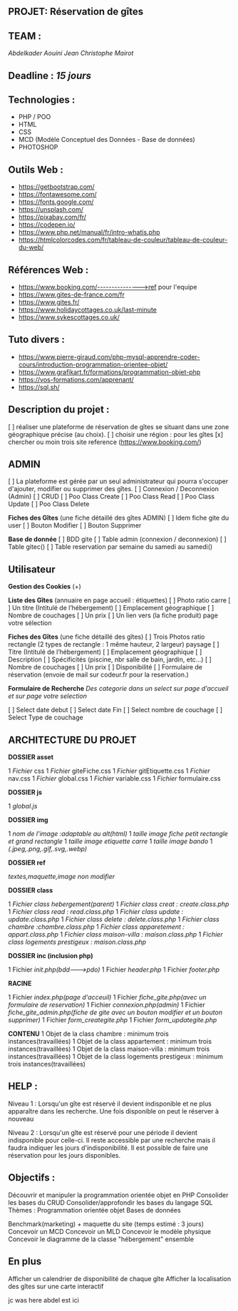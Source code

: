 ## PROJET: Réservation de gîtes

## TEAM :

_Abdelkader Aouini_
_Jean Christophe Mairot_

## Deadline : _15 jours_

## Technologies :

- PHP / POO
- HTML
- CSS
- MCD (Modèle Conceptuel des Données - Base de données)
- PHOTOSHOP

## Outils Web :

- https://getbootstrap.com/
- https://fontawesome.com/
- https://fonts.google.com/
- https://unsplash.com/
- https://pixabay.com/fr/
- https://codepen.io/
- https://www.php.net/manual/fr/intro-whatis.php
- https://htmlcolorcodes.com/fr/tableau-de-couleur/tableau-de-couleur-du-web/

## Références Web :

- https://www.booking.com/--------------->ref pour l'equipe
- https://www.gites-de-france.com/fr
- https://www.gites.fr/
- https://www.holidaycottages.co.uk/last-minute
- https://www.sykescottages.co.uk/

## Tuto divers :

- https://www.pierre-giraud.com/php-mysql-apprendre-coder-cours/introduction-programmation-orientee-objet/
- https://www.grafikart.fr/formations/programmation-objet-php
- https://vos-formations.com/apprenant/
- https://sql.sh/

## Description du projet :

[ ] réaliser une plateforme de réservation de gîtes se situant dans une zone géographique précise (au choix).
[ ] choisir une région : pour les gîtes
[x] chercher ou moin trois site reference (https://www.booking.com/)

## ADMIN

[ ] La plateforme est gérée par un seul administrateur qui pourra s'occuper d'ajouter, modifier ou supprimer des gîtes.
[ ] Connexion / Deconnexion (Admin)
[ ] CRUD
[ ] Poo Class Create
[ ] Poo Class Read
[ ] Poo Class Update
[ ] Poo Class Delete

**Fiches des Gîtes** (une fiche détaillé des gîtes ADMIN)
[ ] Idem fiche gite du user
[ ] Bouton Modifier
[ ] Bouton Supprimer

**Base de donnée**
[ ] BDD gite
[ ] Table admin (connexion / deconnexion)
[ ] Table gitec()
[ ] Table reservation par semaine du samedi au samedi()

## Utilisateur

**Gestion des Cookies** (+)

**Liste des Gîtes** (annuaire en page accueil : étiquettes)
[ ] Photo ratio carre
[ ] Un titre (Intitulé de l’hébergement)
[ ] Emplacement géographique
[ ] Nombre de couchages
[ ] Un prix
[ ] Un lien vers (la fiche produit) page votre sélection

**Fiches des Gîtes** (une fiche détaillé des gîtes)
[ ] Trois Photos ratio rectangle (2 types de rectangle : 1 même hauteur, 2 largeur) paysage
[ ] Titre (Intitulé de l’hébergement)
[ ] Emplacement géographique
[ ] Description
[ ] Spécificités (piscine, nbr salle de bain, jardin, etc...)
[ ] Nombre de couchages
[ ] Un prix
[ ] Disponibilité
[ ] Formulaire de réservation (envoie de mail sur codeur.fr pour la reservation.)

**Formulaire de Recherche**
_Des categorie dans un select sur page d'accueil et sur page votre selection_

[ ] Select date debut
[ ] Select date Fin
[ ] Select nombre de couchage
[ ] Select Type de couchage

## ARCHITECTURE DU PROJET

**DOSSIER asset**

1 _Fichier_ css
1 _Fichier_ giteFiche.css
1 _Fichier_ gitEtiquette.css
1 _Fichier_ nav.css
1 _Fichier_ global.css
1 _Fichier_ variable.css
1 _Fichier_ formulaire.css

**DOSSIER js**

1 _global.js_

**DOSSIER img**

1 _nom de l'image :adaptable au alt(html)_
1 _taille image fiche petit rectangle et grand rectangle_
1 _taille image etiquette carre_
1 _taille image bando_
1 _(.jpeg,.png,.gif,.svg,.webp)_

**DOSSIER ref**

_textes,maquette,image non modifier_

**DOSSIER class**

1 _Fichier class hebergement(parent)_
1 _Fichier class creat : create.class.php_
1 _Fichier class read : read.class.php_
1 _Fichier class update : update.class.php_
1 _Fichier class delete : delete.class.php_
1 _Fichier class chambre :chambre.class.php_
1 _Fichier class apparetement : appart.class.php_
1 _Fichier class maison-villa : maison.class.php_
1 _Fichier class logements prestigeux : maison.class.php_

**DOSSIER inc (inclusion php)**

1 Fichier _init.php(bdd--->pdo)_
1 Fichier _header.php_
1 Fichier _footer.php_

**RACINE**

1 Fichier _index.php(page d'acceuil)_
1 Fichier _fiche_gite.php(avec un formulaire de reservation)_
1 Fichier _connexion.php(admin)_
1 Fichier _fiche_gite_admin.php(fiche de gite avec un bouton modifier et un bouton supprimer)_
1 Fichier _form_creategite.php_
1 Fichier _form_updategite.php_

**CONTENU**
1 Objet de la class chambre : minimum trois instances(travaillées)
1 Objet de la class appartement : minimum trois instances(travaillées)
1 Objet de la class maison-villa : minimum trois instances(travaillées)
1 Objet de la class logements prestigeux : minimum trois instances(travaillées)

## HELP :

Niveau 1 :
Lorsqu'un gîte est réservé il devient indisponible et ne plus apparaître dans les recherche.
Une fois disponible on peut le réserver à nouveau

Niveau 2 :
Lorsqu'un gîte est réservé pour une période il devient indisponible pour celle-ci.
Il reste accessible par une recherche mais il faudra indiquer les jours d'indisponibilité.
Il est possible de faire une réservation pour les jours disponibles.

## Objectifs :

Découvrir et manipuler la programmation orientée objet en PHP
Consolider les bases du CRUD
Consolider/approfondir les bases du langage SQL
Thèmes :
Programmation orientée objet
Bases de données

Benchmark(marketing) + maquette du site (temps estimé : 3 jours)
Concevoir un MCD
Concevoir un MLD
Concevoir le modèle physique
Concevoir le diagramme de la classe "hébergement" ensemble

## En plus

Afficher un calendrier de disponibilité de chaque gîte
Afficher la localisation des gîtes sur une carte interactif

jc was here
abdel est ici
